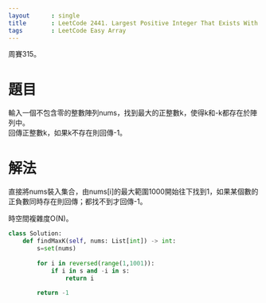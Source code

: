 ```yaml
--- 
layout      : single
title       : LeetCode 2441. Largest Positive Integer That Exists With Its Negative
tags        : LeetCode Easy Array
---
```

周賽315。

# 題目
輸入一個不包含零的整數陣列nums，找到最大的正整數k，使得k和-k都存在於陣列中。  
回傳正整數k，如果k不存在則回傳-1。  

# 解法
直接將nums裝入集合，由nums[i]的最大範圍1000開始往下找到1，如果某個數的正負數同時存在則回傳；都找不到才回傳-1。  

時空間複雜度O(N)。  

```python
class Solution:
    def findMaxK(self, nums: List[int]) -> int:
        s=set(nums)
        
        for i in reversed(range(1,1001)):
            if i in s and -i in s:
                return i 
            
        return -1
```

